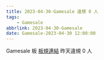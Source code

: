 ```yaml
---
title: 2023-04-30-Gamesale 違規 0 人
tags:
    - Gamesale
abbrlink: 2023-04-30-Gamesale
date: Gamesale-2023-04-30 12:00:00
---
```

Gamesale 板 [板規連結](https://www.ptt.cc/bbs/Gossiping/M.1637425085.A.07D.html)
昨天違規 0 人
